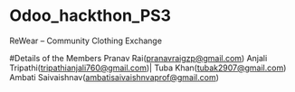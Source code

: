 # Odoo_hackthon_PS3

ReWear – Community Clothing Exchange 

#Details of the Members
Pranav Rai(pranavraigzp@gmail.com)
Anjali Tripathi(tripathianjali760@gmail.com)|
Tuba Khan(tubak2907@gmail.com)
Ambati Saivaishnav(ambatisaivaishnvaprof@gmail.com)
